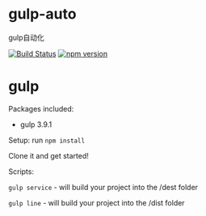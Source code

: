 # gulp-auto
gulp自动化

[![Build Status](https://travis-ci.org/angular/angular.svg?branch=master)](https://travis-ci.org/angular/angular)
[![npm version](https://badge.fury.io/js/%40angular%2Fcore.svg)](https://badge.fury.io/js/%40angular%2Fcore)

gulp
=========

Packages included:
- gulp 3.9.1

Setup: run `npm install`

Clone it and get started!

Scripts:

`gulp service` - will build your project into the /dest folder

`gulp line` - will build your project into the /dist folder

